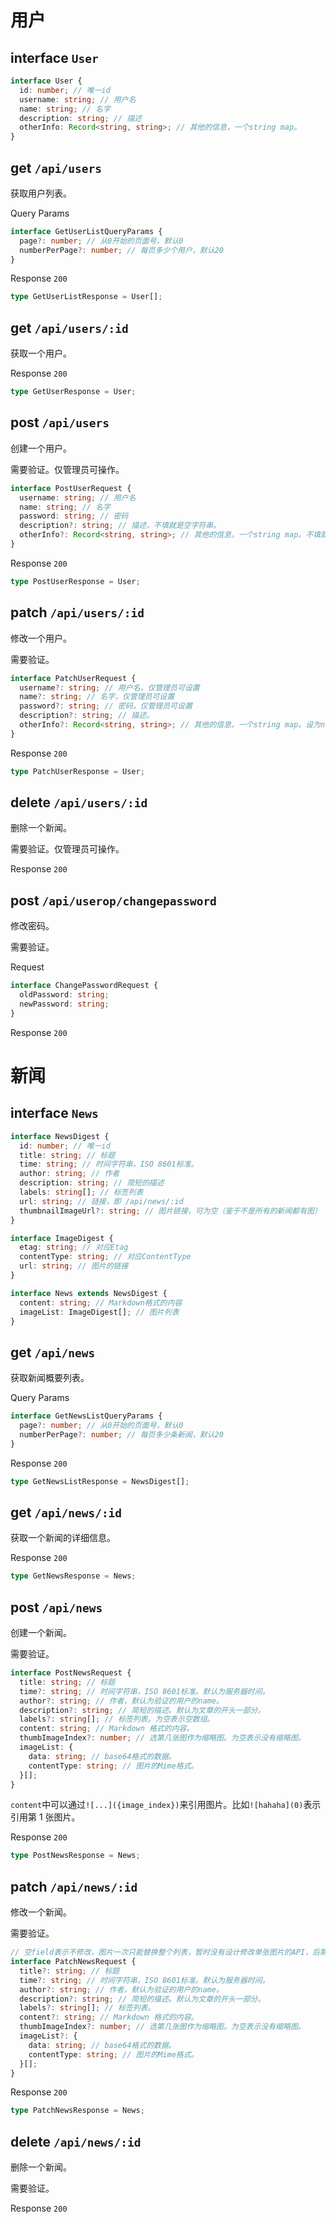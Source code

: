 # 用户

## interface `User`

```ts
interface User {
  id: number; // 唯一id
  username: string; // 用户名
  name: string; // 名字
  description: string; // 描述
  otherInfo: Record<string, string>; // 其他的信息，一个string map。
}
```

## get `/api/users`

获取用户列表。

Query Params

```ts
interface GetUserListQueryParams {
  page?: number; // 从0开始的页面号，默认0
  numberPerPage?: number; // 每页多少个用户，默认20
}
```

Response `200`

```ts
type GetUserListResponse = User[];
```

## get `/api/users/:id`

获取一个用户。

Response `200`

```ts
type GetUserResponse = User;
```

## post `/api/users`

创建一个用户。

需要验证。仅管理员可操作。

```ts
interface PostUserRequest {
  username: string; // 用户名
  name: string; // 名字
  password: string; // 密码
  description?: string; // 描述，不填就是空字符串。
  otherInfo?: Record<string, string>; // 其他的信息，一个string map。不填就是空map。
}
```

Response `200`

```ts
type PostUserResponse = User;
```

## patch `/api/users/:id`

修改一个用户。

需要验证。

```ts
interface PatchUserRequest {
  username?: string; // 用户名，仅管理员可设置
  name?: string; // 名字，仅管理员可设置
  password?: string; // 密码，仅管理员可设置
  description?: string; // 描述。
  otherInfo?: Record<string, string>; // 其他的信息，一个string map。设为null来删除某个字段。
}
```

Response `200`

```ts
type PatchUserResponse = User;
```

## delete `/api/users/:id`

删除一个新闻。

需要验证。仅管理员可操作。

Response `200`

## post `/api/userop/changepassword`

修改密码。

需要验证。

Request
```ts
interface ChangePasswordRequest {
  oldPassword: string;
  newPassword: string;
}
```

Response `200`

# 新闻

## interface `News`

```ts
interface NewsDigest {
  id: number; // 唯一id
  title: string; // 标题
  time: string; // 时间字符串，ISO 8601标准。
  author: string; // 作者
  description: string; // 简短的描述
  labels: string[]; // 标签列表
  url: string; // 链接，即 /api/news/:id
  thumbnailImageUrl?: string; // 图片链接，可为空（鉴于不是所有的新闻都有图）
}

interface ImageDigest {
  etag: string; // 对应Etag
  contentType: string; // 对应ContentType
  url: string; // 图片的链接
}

interface News extends NewsDigest {
  content: string; // Markdown格式的内容
  imageList: ImageDigest[]; // 图片列表
}
```

## get `/api/news`

获取新闻概要列表。

Query Params

```ts
interface GetNewsListQueryParams {
  page?: number; // 从0开始的页面号，默认0
  numberPerPage?: number; // 每页多少条新闻，默认20
}
```

Response `200`

```ts
type GetNewsListResponse = NewsDigest[];
```

## get `/api/news/:id`

获取一个新闻的详细信息。

Response `200`

```ts
type GetNewsResponse = News;
```

## post `/api/news`

创建一个新闻。

需要验证。

```ts
interface PostNewsRequest {
  title: string; // 标题
  time?: string; // 时间字符串，ISO 8601标准。默认为服务器时间。
  author?: string; // 作者，默认为验证的用户的name。
  description?: string; // 简短的描述。默认为文章的开头一部分。
  labels?: string[]; // 标签列表。为空表示空数组。
  content: string; // Markdown 格式的内容。
  thumbImageIndex?: number; // 选第几张图作为缩略图。为空表示没有缩略图。
  imageList: {
    data: string; // base64格式的数据。
    contentType: string; // 图片的Mime格式。
  }[];
}
```

`content`中可以通过`![...]({image_index})`来引用图片。比如`![hahaha](0)`表示引用第 1 张图片。

Response `200`

```ts
type PostNewsResponse = News;
```

## patch `/api/news/:id`

修改一个新闻。

需要验证。

```ts
// 空field表示不修改，图片一次只能替换整个列表，暂时没有设计修改单张图片的API，后期再加吧。
interface PatchNewsRequest {
  title?: string; // 标题
  time?: string; // 时间字符串，ISO 8601标准。默认为服务器时间。
  author?: string; // 作者，默认为验证的用户的name。
  description?: string; // 简短的描述。默认为文章的开头一部分。
  labels?: string[]; // 标签列表。
  content?: string; // Markdown 格式的内容。
  thumbImageIndex?: number; // 选第几张图作为缩略图。为空表示没有缩略图。
  imageList?: {
    data: string; // base64格式的数据。
    contentType: string; // 图片的Mime格式。
  }[];
}
```

Response `200`

```ts
type PatchNewsResponse = News;
```

## delete `/api/news/:id`

删除一个新闻。

需要验证。

Response `200`
